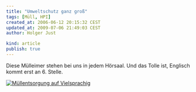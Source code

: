 ```yaml
---
title: "Umweltschutz ganz groß"
tags: [Müll, HPI]
created_at: 2006-06-12 20:15:32 CEST
updated_at: 2009-07-06 21:49:03 CEST
author: Holger Just

kind: article
publish: true
---
```


Diese Mülleimer stehen bei uns in jedem Hörsaal. Und das Tolle ist, Englisch kommt erst an 6. Stelle.

<a href="http://www.flickr.com/photos/meine-erde/165851066/"><img src="http://static.flickr.com/50/165851066_0211860ea3.jpg" alt="Müllentsorgung auf Vielsprachig" title="Mülleimer am HPI." class="center"/></a>